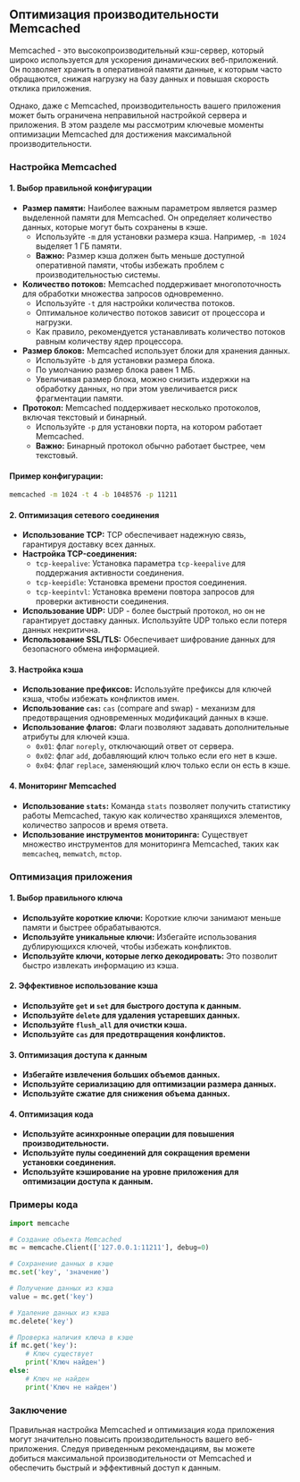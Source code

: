 ## Оптимизация производительности Memcached

Memcached - это высокопроизводительный кэш-сервер, который широко используется для ускорения динамических веб-приложений. Он позволяет хранить в оперативной памяти данные, к которым часто обращаются, снижая нагрузку на базу данных и повышая скорость отклика приложения.

Однако, даже с Memcached, производительность вашего приложения может быть ограничена неправильной настройкой сервера и приложения. В этом разделе мы рассмотрим ключевые моменты оптимизации Memcached для достижения максимальной производительности.

### Настройка Memcached

#### 1. Выбор правильной конфигурации

* **Размер памяти:** Наиболее важным параметром является размер выделенной памяти для Memcached. Он определяет количество данных, которые могут быть сохранены в кэше. 
    * Используйте `-m` для установки размера кэша. Например, `-m 1024` выделяет 1 ГБ памяти.
    * **Важно:** Размер кэша должен быть меньше доступной оперативной памяти, чтобы избежать проблем с производительностью системы.
* **Количество потоков:** Memcached поддерживает многопоточность для обработки множества запросов одновременно.
    * Используйте `-t` для настройки количества потоков. 
    * Оптимальное количество потоков зависит от процессора и нагрузки.
    * Как правило, рекомендуется устанавливать количество потоков равным количеству ядер процессора.
* **Размер блоков:** Memcached использует блоки для хранения данных.
    * Используйте `-b` для установки размера блока.
    * По умолчанию размер блока равен 1 МБ. 
    * Увеличивая размер блока, можно снизить издержки на обработку данных, но при этом увеличивается риск фрагментации памяти.
* **Протокол:** Memcached поддерживает несколько протоколов, включая текстовый и бинарный.
    * Используйте `-p` для установки порта, на котором работает Memcached.
    * **Важно:** Бинарный протокол обычно работает быстрее, чем текстовый.

#### Пример конфигурации:

```bash
memcached -m 1024 -t 4 -b 1048576 -p 11211
```

#### 2. Оптимизация сетевого соединения

* **Использование TCP:** TCP обеспечивает надежную связь, гарантируя доставку всех данных.
* **Настройка TCP-соединения:**  
    * `tcp-keepalive`: Установка параметра `tcp-keepalive` для поддержания активности соединения.
    * `tcp-keepidle`: Установка времени простоя соединения.
    * `tcp-keepintvl`: Установка времени повтора запросов для проверки активности соединения.
* **Использование UDP:** UDP - более быстрый протокол, но он не гарантирует доставку данных. Используйте UDP только если потеря данных некритична.
* **Использование SSL/TLS:**  Обеспечивает шифрование данных для безопасного обмена информацией.

#### 3. Настройка кэша

* **Использование префиксов:**  Используйте префиксы для ключей кэша, чтобы избежать конфликтов имен.
* **Использование `cas`:** `cas` (compare and swap) - механизм для предотвращения одновременных модификаций данных в кэше.
* **Использование флагов:** Флаги позволяют задавать дополнительные атрибуты для ключей кэша.
    * `0x01`: флаг `noreply`, отключающий ответ от сервера.
    * `0x02`: флаг `add`, добавляющий ключ только если его нет в кэше.
    * `0x04`: флаг `replace`, заменяющий ключ только если он есть в кэше.

#### 4. Мониторинг Memcached

* **Использование `stats`:** Команда `stats` позволяет получить статистику работы Memcached, такую как количество хранящихся элементов, количество запросов и время ответа.
* **Использование инструментов мониторинга:** Существует множество инструментов для мониторинга Memcached, таких как `memcacheq`, `memwatch`, `mctop`.

### Оптимизация приложения

#### 1. Выбор правильного ключа

* **Используйте короткие ключи:** Короткие ключи занимают меньше памяти и быстрее обрабатываются.
* **Используйте уникальные ключи:**  Избегайте использования дублирующихся ключей, чтобы избежать конфликтов.
* **Используйте ключи, которые легко декодировать:**  Это позволит быстро извлекать информацию из кэша.

#### 2. Эффективное использование кэша

* **Используйте `get` и `set` для быстрого доступа к данным.**
* **Используйте `delete` для удаления устаревших данных.**
* **Используйте `flush_all` для очистки кэша.**
* **Используйте `cas` для предотвращения конфликтов.**

#### 3. Оптимизация доступа к данным

* **Избегайте извлечения больших объемов данных.**
* **Используйте сериализацию для оптимизации размера данных.**
* **Используйте сжатие для снижения объема данных.**

#### 4. Оптимизация кода

* **Используйте асинхронные операции для повышения производительности.**
* **Используйте пулы соединений для сокращения времени установки соединения.**
* **Используйте кэширование на уровне приложения для оптимизации доступа к данным.**

### Примеры кода

```python
import memcache

# Создание объекта Memcached
mc = memcache.Client(['127.0.0.1:11211'], debug=0)

# Сохранение данных в кэше
mc.set('key', 'значение')

# Получение данных из кэша
value = mc.get('key')

# Удаление данных из кэша
mc.delete('key')

# Проверка наличия ключа в кэше
if mc.get('key'):
    # Ключ существует
    print('Ключ найден')
else:
    # Ключ не найден
    print('Ключ не найден')
```

### Заключение

Правильная настройка Memcached и оптимизация кода приложения могут значительно повысить производительность вашего веб-приложения. Следуя приведенным рекомендациям, вы можете добиться максимальной производительности от Memcached и обеспечить быстрый и эффективный доступ к данным.
